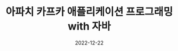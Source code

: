 ---
layout: post
title: "아파치 카프카 애플리케이션 프로그래밍 with 자바"
description: ""
date: 2022-12-22
tags: ["book"]
---